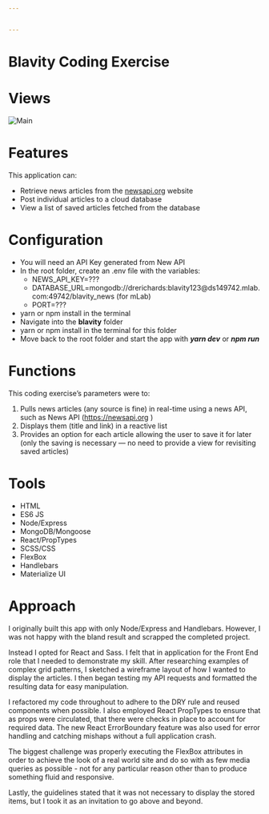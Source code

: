 ```yaml
---


---
```


<h1 id="blavity-coding-exercise">Blavity Coding Exercise</h1>
<h1 id="views">Views</h1>
<p><img src="https://res.cloudinary.com/andrerichards/image/upload/v1536567900/blavity/Screen_Shot_2018-09-10_at_4.17.25_AM.png" alt="Main"></p>
<h1 id="features">Features</h1>
<p>This application can:</p>
<ul>
<li>Retrieve news articles from the <a href="http://newsapi.org">newsapi.org</a> website</li>
<li>Post individual articles to a cloud database</li>
<li>View a list of saved articles fetched from the database</li>
</ul>
<h1 id="configuration">Configuration</h1>
<ul>
<li>You will need an API Key generated from New API</li>
<li>In the root folder, create an .env file with the variables:
<ul>
<li>NEWS_API_KEY=???</li>
<li>DATABASE_URL=mongodb://drerichards:blavity123@ds149742.mlab.com:49742/blavity_news (for mLab)</li>
<li>PORT=???</li>
</ul>
</li>
<li>yarn or npm install in the terminal</li>
<li>Navigate into the <strong>blavity</strong> folder</li>
<li>yarn or npm install in the terminal for this folder</li>
<li>Move back to the root folder and start the app with <em><strong>yarn dev</strong></em> or <em><strong>npm run</strong></em></li>
</ul>
<h1 id="functions">Functions</h1>
<p>This coding exercise’s parameters were to:</p>
<ol>
<li>Pulls news articles (any source is fine) in real-time using a news API, such as News API (<a href="https://newsapi.org">https://newsapi.org</a> )</li>
<li>Displays them (title and link) in a reactive list</li>
<li>Provides an option for each article allowing the user to save it for later (only the saving is necessary — no need to provide a view for revisiting saved articles)</li>
</ol>
<h1 id="tools">Tools</h1>
<ul>
<li>HTML</li>
<li>ES6 JS</li>
<li>Node/Express</li>
<li>MongoDB/Mongoose</li>
<li>React/PropTypes</li>
<li>SCSS/CSS</li>
<li>FlexBox</li>
<li>Handlebars</li>
<li>Materialize UI</li>
</ul>
<h1 id="approach">Approach</h1>
<p>I originally built this app with only Node/Express and Handlebars. However, I was not happy with the bland result and scrapped the completed project.</p>
<p>Instead I opted for React and Sass. I felt that in application for the Front End role that I needed to demonstrate my skill. After researching examples of complex grid patterns, I sketched a wireframe layout of how I wanted to display the articles. I then began testing my API requests and formatted the resulting data for easy manipulation.</p>
<p>I refactored my code throughout to adhere to the DRY rule and reused components when possible. I also employed React PropTypes to ensure that as props were circulated, that there were checks in place to account for required data. The new React ErrorBoundary feature was also used for error handling and catching mishaps without a full application crash.</p>
<p>The biggest challenge was properly executing the FlexBox attributes in order to achieve the look of a real world site and do so with as few media queries as possible - not for any particular reason other than to produce something fluid and responsive.</p>
<p>Lastly, the guidelines stated that it was not necessary to display the stored items, but I took it as an invitation to go above and beyond.</p>

